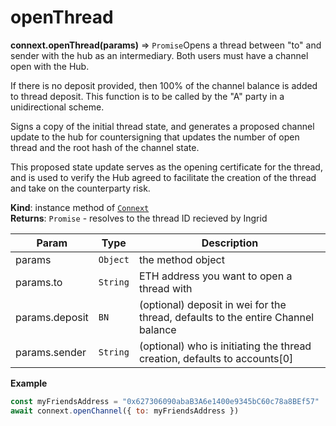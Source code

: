 # openThread

**connext.openThread\(**params**\)** ⇒ `Promise`Opens a thread between "to" and sender with the hub as an intermediary. Both users must have a channel open with the Hub.

If there is no deposit provided, then 100% of the channel balance is added to thread deposit. This function is to be called by the "A" party in a unidirectional scheme.

Signs a copy of the initial thread state, and generates a proposed channel update to the hub for countersigning that updates the number of open thread and the root hash of the channel state.

This proposed state update serves as the opening certificate for the thread, and is used to verify the Hub agreed to facilitate the creation of the thread and take on the counterparty risk.

**Kind**: instance method of [`Connext`](../connext-client/#Connext)  
**Returns**: `Promise` - resolves to the thread ID recieved by Ingrid

| Param | Type | Description |
| --- | --- | --- |
| params | `Object` | the method object |
| params.to | `String` | ETH address you want to open a thread with |
| params.deposit | `BN` | \(optional\) deposit in wei for the thread, defaults to the entire Channel balance |
| params.sender | `String` | \(optional\) who is initiating the thread creation, defaults to accounts\[0\] |

**Example**

```javascript
const myFriendsAddress = "0x627306090abaB3A6e1400e9345bC60c78a8BEf57"
await connext.openChannel({ to: myFriendsAddress })
```

